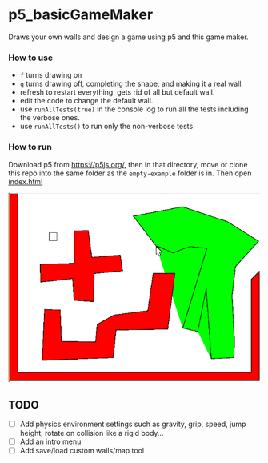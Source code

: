 # p5_basicGameMaker

Draws your own walls and design a game using p5 and this game maker.

### How to use
- `f` turns drawing on
- `q` turns drawing off, completing the shape, and making it a real wall.
- refresh to restart everything. gets rid of all but default wall.
- edit the code to change the default wall.
- use `runAllTests(true)` in the console log to run all the tests including the verbose ones.
- use `runAllTests()` to run only the non-verbose tests

### How to run
Download p5 from https://p5js.org/, then in that directory, move or clone this repo into the same folder as the `empty-example` folder is in. Then open [index.html](./index.html)

![alt text](./screenshot.png)

## TODO
- [ ] Add physics environment settings such as gravity, grip, speed, jump height, rotate on collision like a rigid body...
- [ ] Add an intro menu
- [ ] Add save/load custom walls/map tool